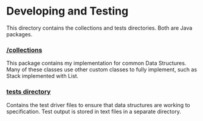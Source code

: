 # Developing and Testing

This directory contains the collections and tests directories. 
Both are Java packages. 

### [/collections](collections)
This package contains my implementation for common Data Structures. Many of these classes use other custom classes to fully implement, 
such as Stack implemented with List. 

### [tests directory](tests)
Contains the test driver files to ensure that data structures are working to specification. 
Test output is stored in text files in a separate directory. 
